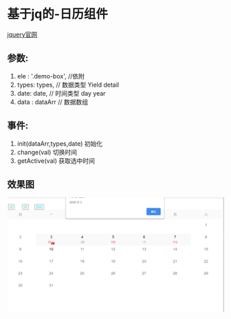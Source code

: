 <!--
 * @Author: your name
 * @Date: 2020-09-15 15:18:37
 * @LastEditTime: 2020-09-15 15:42:39
 * @LastEditors: Please set LastEditors
 * @Description: In User Settings Edit
 * @FilePath: \calendarf:\GIT\calendar-pro\README.md
-->
# 基于jq的-日历组件
[jquery官网](https://jquery.com/)
## 参数:
1. 	ele : '.demo-box', //依附
2.  types: types, // 数据类型 Yield detail
3.  date: date, // 时间类型  day year 
4.  data : dataArr // 数据数组

## 事件:
1. init(dataArr,types,date) 初始化 
2. change(val) 切换时间
3. getActive(val) 获取选中时间

## 效果图
![](https://github.com/Lingtian007/calendar-pro/blob/master/img/calendar.jpg)